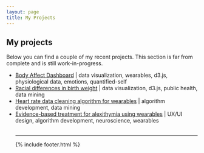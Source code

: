 ```yaml
---
layout: page
title: My Projects
---
```


<!-- Text stuff -->
<!-- <h1>IN PROGRESS</h1> -->
<h2>My projects</h2>
<p>Below you can find a couple of my recent projects. This section is far from complete and is still work-in-progress. </p>



<ul>
<li><a href="https://maciejkos.github.io/2018/01/01/body-affect-dashboard.html">Body Affect Dashboard</a> | data visualization, wearables, d3.js, physiological data, emotions, quantified-self </li>
<li><a href="https://maciejkos.github.io/2018/01/01/racial_differences_in_birth_weight.html">Racial differences in birth weight</a> | data visualization, d3.js, public health, data mining</li>
<li><a href="https://maciejkos.github.io/2018/01/01/heart-rate-data-cleaning-algorithm-for-wearables.html">Heart rate data cleaning algorithm for wearables</a> | algorithm development, data mining</li>
<li><a href="https://maciejkos.github.io/2018/01/01/evidence-based-treatment-for-alexithymia-using-wearables.html">Evidence-based treatment for alexithymia using wearables</a> | UX/UI design, algorithm development, neuroscience, wearables</li>
<br/>
<hr />

  {% include footer.html %}
